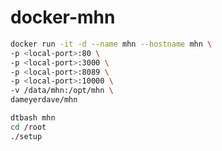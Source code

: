 # docker-mhn
```bash
docker run -it -d --name mhn --hostname mhn \
-p <local-port>:80 \
-p <local-port>:3000 \
-p <local-port>:8089 \
-p <local-port>:10000 \
-v /data/mhn:/opt/mhn \
dameyerdave/mhn
```

```bash
dtbash mhn
cd /root
./setup
```
